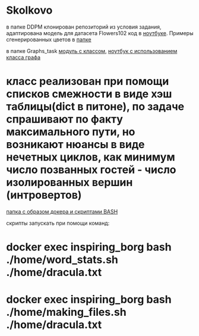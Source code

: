 # Skolkovo
в папке DDPM клонирован репозиторий из условия задания, адаптирована модель для датасета Flowers102
код в [ноутбуке](https://github.com/borinya/Skolkovo/blob/main/DDPM/train_flowers102.ipynb).
Примеры сгенерированных цветов в [папке](https://github.com/borinya/Skolkovo/tree/main/DDPM/contents )

в папке Graphs_task [модуль с классом](https://github.com/borinya/Skolkovo/blob/main/Graphs_task/graphs.py), 
[ноутбук с использованием класса графа](https://github.com/borinya/Skolkovo/blob/main/Graphs_task/Graphs.ipynb)
# класс реализован при помощи списков смежности в виде хэш таблицы(dict в питоне), по задаче спрашивают по факту максимального пути, но возникают нюансы в виде нечетных циклов, как минимум число позванных гостей - число изолированных вершин (интровертов)


[папка с образом докера и скриптами BASH](https://github.com/borinya/Skolkovo/tree/main/docker%2Bbash)

скрипты запускать при помощи команд:

# docker exec inspiring_borg bash ./home/word_stats.sh ./home/dracula.txt
# docker exec inspiring_borg bash ./home/making_files.sh ./home/dracula.txt
